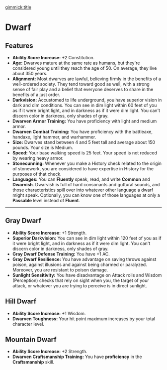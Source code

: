 [gimmick:title](Dwarf)

# Dwarf

## Features

* **Ability Score Increase:** +2 Constitution.
* **Age:** Dwarves mature at the same rate as humans, but they're considered young  until they reach the age of 50. On average, they live about 350 years.
* **Alignment:** Most dwarves are lawful, believing firmly in the benefits of a well-ordered society. They tend toward good as well, with a strong sense of fair play and a belief that everyone deserves to share in the benefits of a just order.
* **Darkvision:** Accustomed to life underground, you have superior vision in dark and dim conditions. You can see in dim light within 60 feet of you as if it were bright light, and in darkness as if it were dim light. You can't discern color in darkness, only shades of gray.
* **Dwarven Armor Training:** You have proficiency with light and medium armor.
* **Dwarven Combat Training:** You have proficiency with the battleaxe, handaxe, light hammer, and warhammer.
* **Size:** Dwarves stand between 4 and 5 feet tall and average about 150 pounds. Your size is Medium.
* **Speed:** Your base walking speed is 25 feet. Your speed is not reduced by wearing heavy armor.
* **Stonecunning:** Whenever you make a History check related to the origin of stonework, you are considered to have expertise in History for the purposes of that check.
* **Languages:** You can **Fluently** speak, read, and write **Common** and **Dwarvish**. Dwarvish is full of hard consonants and guttural sounds, and those characteristics spill over into whatever other language a dwarf might speak. Optionally, you can know one of those languages at only a **Passable** level instead of **Fluent**.

---

## Gray Dwarf

* **Ability Score Increase:** +1 Strength.
* **Superior Darkvision:** You can see in dim light within 120 feet of you as if it were bright light, and in darkness as if it were dim light. You can't discern color in darkness, only shades of gray.
* **Gray Dwarf Defense Training:** You have +1 AC.
* **Gray Dwarf Resilience:** You have advantage on saving throws against poison, against illusions and against being charmed or paralyzed. Moreover, you are resistant to poison damage.
* **Sunlight Sensitivity:** You have disadvantage on Attack rolls and Wisdom (Perception) checks that rely on sight when you, the target of your attack, or whatever you are trying to perceive is in direct sunlight.

## Hill Dwarf

* **Ability Score Increase:** +1 Wisdom.
* **Dwarven Toughness:** Your hit point maximum increases by your total character level.

## Mountain Dwarf

* **Ability Score Increase:** +2 Strength.
* **Dwarven Craftsmanship Training:** You have **proficiency** in the **Craftsmanship** skill.
